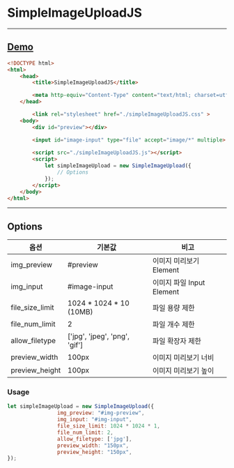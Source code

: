 # SimpleImageUploadJS
***
## [Demo](https://wellcom8.github.io/SimpleImageUploadJS/demo/index.html)
```html
<!DOCTYPE html>
<html>
    <head>
        <title>SimpleImageUploadJS</title>

        <meta http-equiv="Content-Type" content="text/html; charset=utf-8" />
    </head>

        <link rel="stylesheet" href="./simpleImageUploadJS.css" >
    <body>
        <div id="preview"></div>

        <input id="image-input" type="file" accept="image/*" multiple>
        
        <script src="./simpleImageUploadJS.js"></script>
        <script>         
            let simpleImageUpload = new SimpleImageUpload({
                // Options
            });
        </script>
    </body>
</html>
```
***
## Options
| 옵션 | 기본값 | 비고 |
| --- | --- | --- |
| img_preview | #preview | 이미지 미리보기 Element |
| img_input | #image-input |  이미지 파일 Input Element |
| file_size_limit | 1024 * 1024 * 10 (10MB) | 파일 용량 제한 |
| file_num_limit | 2 | 파일 개수 제한 |
| allow_filetype | ['jpg', 'jpeg', 'png', 'gif'] | 파일 확장자 제한 |
| preview_width | 100px | 이미지 미리보기 너비 |
| preview_height | 100px | 이미지 미리보기 높이 |

### Usage
``` javascript
let simpleImageUpload = new SimpleImageUpload({
                img_preview: "#img-preview",
                img_input: "#img-input",
                file_size_limit: 1024 * 1024 * 1,
                file_num_limit: 2,
                allow_filetype: ['jpg'],
                preview_width: "150px",
                preview_height: "150px",
});
```